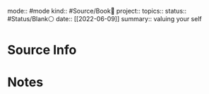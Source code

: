 mode:: #mode
kind:: #Source/Book📖 
project:: 
topics:: 
status:: #Status/Blank⚪ 
date:: [[2022-06-09]]
summary:: valuing your self 

# Source Info

# Notes



